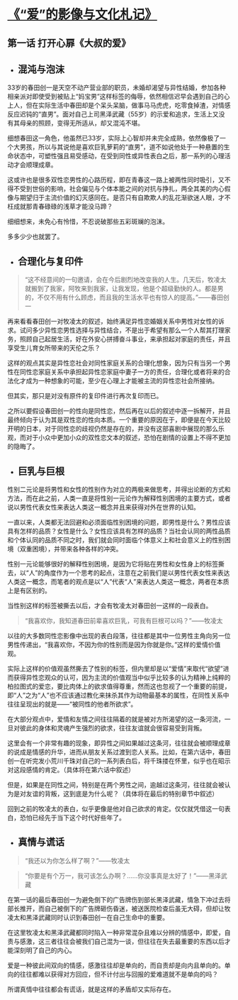 # [《“爱”的影像与文化札记》](https://github.com/raffello/raffello.github.io)

## 第一话 打开心扉《大叔的爱》

- ## 混沌与泡沫

33岁的春田创一是天空不动产营业部的职员，未婚却渴望与异性结婚，参加各种相亲派对即使受到被贴上“妈宝男”这样标签的侮辱，依然相信迟早会遇到自己的心上人，但在实际生活中春田却是个呆头呆脑，做事马马虎虎，吃零食掉渣，对情感反应迟钝的“直男”。面对自己上司黑泽武藏（55岁）的示爱和追求，生活上又没有其母亲的照顾，变得无所适从，却又混沌不堪。

细想春田这一角色，他虽然已33岁，实际上心智却并未完全成熟，依然像极了一个大男孩，所以与其说他是喜欢巨乳萝莉的“直男”，道不如说他处于一种悬置的生命状态中，可塑性强且易受感动，在受到同性或异性表白之后，那一系列的心理活动才会顺理成章。

这或许也是很多双性恋男性的心路历程，即在青春这一路上被两性同时吸引，又不得不受到世俗的影响，社会偏见与个体本能之间的对抗与挣扎，两全其美的内心假像与期望归于主流价值的幻灭感同在。是否只有自欺欺人的乱花渐欲迷人眼，才不枉成就那青春碌碌的浅草才能没马蹄？

细细想来，未免心有怜惜，不忍说破那些五彩斑斓的泡沫。

多多少少也就罢了。

- ## 合理化与复印件

 > “这不经意间的一句邀请，会在今后剧烈地改变我的人生。几天后，牧凌太就搬到了我家，阿牧来到我家，让我发现，他是个超级勤快的人。都是男的，不仅不用有什么顾虑，而且我的生活水平也有惊人的提高。”——春田创一

再来看看春田创一对牧凌太的叙述，始终满足异性恋婚姻关系中男性对女性的诉求。试问多少异性恋男性选择与异性结合，不是出于希望有那么一个人帮其打理家务，照顾自己起居生活，好在外安心拼搏奋斗事业，来承担起对家庭的责任，并且享受生儿育女所带来的天伦之乐？

这样的观点其实是异性恋社会对同性家庭关系的合理化想象，因为只有当另一个男性在同性恋家庭关系中承担起异性恋家庭中妻子一方的责任，合理化或者将来的合法化才成为一种想象的可能，至少在心理上才能被主流的异性恋社会所接纳。

但其实，那只是对没有原件的复印件进行再次复印而已。

之所以要假设春田创一的性向是同性恋，然后再在以后的叙述中逐一拆解开，并且最终倾向于认为其是双性恋的性向本质。一个重要的原因在于，即便是在今天比较开明的日本，对于同性恋的歧视仍然是存在的，并没有这部喜剧中展现的那么乐观，而对于小众中更加小众的双性恋文本的叙述，恐怕在剧情的设置上不得不更加的隐晦了。

- ## 巨乳与巨根

性别二元论是将男性和女性的性别作为对立的两极来做思考，并得出论断的方式和方法，而在此之前，人类一直是将性别一元论作为解释性别困境的主要方式，或者说以男性代表女性来表达人类这一概念并且来获得对外在世界的认知。

一直以来，人类都无法回避和必须面临性别困境的问题，即男性是什么？男性应该具有怎样的品质？女性是什么？女性应该具有怎样的品质？当社会认同的两性品质和个体认同的品质不同之时，我们就会同时面临个体意义上和社会意义上的性别困境（双重困境），并带来各种各样的冲突。

性别一元论能够很好的解释性别困境，是因为它将贴在男性和女性身上的标签撕去，以“人”的角度作为一个思考的起点，注意在之前我们是以男性代表女性来表达人类这一概念，而笔者的观点是以“人”代表“人”来表达人类这一概念，两者在本质上是有区别的。

当性别这样的标签被撕去以后，才会有牧凌太对春田创一这样的一段表白。

> “我喜欢你，我知道春田前辈喜欢巨乳，可我有巨根可以吗？”——牧凌太

以往的大多数同性恋影像中出现的表白段落，往往都是其中一位男性主角向另一位男性传递出，“我喜欢你，不因为你的性别而是因为你就是你。”这样的爱情价值观。

实际上这样的价值观虽然撕去了性别的标签，但内里却是以“爱情”来取代“欲望”进而获得异性恋观众的认可，因为主流的价值观当中似乎比较多的认为精神上纯粹的柏拉图式的爱恋，要比肉体上的欲求值得尊重，然而这也忽视了一个重要的前提，即“人”之为“人”也不应该通过教化来抹杀其作为动物最基本的属性，在同性关系中往往呈现出的就是——“被同性的他者所欲求”。

在大部分观点中，爱情和友情之间往往隔着的就是被对方所渴望的这一条河流，一旦对彼此的身体和灵魂产生强烈的欲求，往往友谊就会很容易受到背叛。

这里会有一个非常有趣的现象，即异性之间如果越过这条河，往往就会被顺理成章的说成是情感的升华，进而从朋友关系过渡到恋人关系。比如，在第六话中，春田创一在听完发小荒川千珠对自己的一系列表白后，将千珠搂在怀里，似乎也在昭示对这段感情的肯定。（具体将在第六话中叙述）

但是，如果是在同性之间，特别是在两个男性之间，逾越过这条河，往往就会被认为是对友谊的背叛，这到底是为什么呢？（具体将在最后的特别章节中叙述）

回到之前的牧凌太的表白，似乎更像是他对自己欲求的肯定。仅仅就凭借这一句表白，恐怕已经先于当下这个时代好些年了。

- ## 真情与谎话

> “我还以为你怎么样了啊？”——牧凌太

> “你要是有个万一，我可该怎么办啊？……你没事真是太好了！”——黑泽武藏

在第一话的最后春田创一为避免倒下的广告牌伤到部长黑泽武藏，情急下冲过去将部长推开，而自己被倒下的广告牌砸伤昏迷，被送医院检查后虽无大碍，但却让牧凌太和黑泽武藏同时认识到春田创一在自己生命中的重要。

在这里牧凌太和黑泽武藏都同时陷入一种非常混杂且难以分辨的情感中，即爱，自责与感激，这三者往往会被我们自己混为一谈，但往往在失去最重要的东西以后才能深刻明了自己的内心。

爱是一种彼此间双向的情感，感激往往却是单向的，而自责却是向内且单向的。单向的往往都难以获得对方回应，但不计付出与回报的爱难道就不是单向的吗？

所谓真情中往往都会有谎话，就是这样的矛盾却又实际存在。
